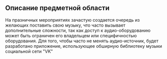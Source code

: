 ## Описание предметной области

На празничных мероприятиях зачастую создается очередь из желающих поставить
свою музыку, что часто вызывает дополнительные сложности, так как доступ
к аудио-оборудованию может быть ограничен его владельцем или специфичностью
оборудования. Для того, чтобы часто не менять аудио-источник, будет разработано
приложение, использующее обширную библиотеку музыки социальной сети "VK"
